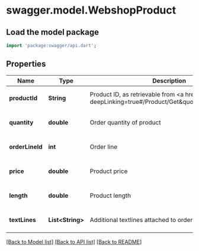 # swagger.model.WebshopProduct

## Load the model package
```dart
import 'package:swagger/api.dart';
```

## Properties
Name | Type | Description | Notes
------------ | ------------- | ------------- | -------------
**productId** | **String** | Product ID, as retrievable from &lt;a href&#x3D;\&quot;?deepLinking&#x3D;true#/Product/Get\&quot;&gt;/api/Product&lt;/a&gt; | [optional] [default to null]
**quantity** | **double** | Order quantity of product | [optional] [default to null]
**orderLineId** | **int** | Order line | [optional] [default to null]
**price** | **double** | Product price | [optional] [default to null]
**length** | **double** | Product length | [optional] [default to null]
**textLines** | **List&lt;String&gt;** | Additional textlines attached to order | [optional] [default to []]

[[Back to Model list]](../README.md#documentation-for-models) [[Back to API list]](../README.md#documentation-for-api-endpoints) [[Back to README]](../README.md)


